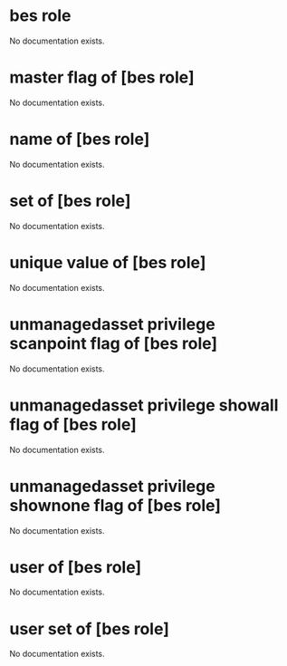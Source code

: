 # bes role

No documentation exists.

# master flag of [bes role]

No documentation exists.

# name of [bes role]

No documentation exists.

# set of [bes role]

No documentation exists.

# unique value of [bes role]

No documentation exists.

# unmanagedasset privilege scanpoint flag of [bes role]

No documentation exists.

# unmanagedasset privilege showall flag of [bes role]

No documentation exists.

# unmanagedasset privilege shownone flag of [bes role]

No documentation exists.

# user of [bes role]

No documentation exists.

# user set of [bes role]

No documentation exists.

